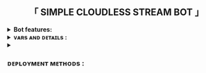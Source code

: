 <h2 align="center">
  「 SIMPLE CLOUDLESS STREAM BOT 」
</h2>

<details>
  <summary><b>Bot features:</b></summary>
  
<p>
<p>
  <br /><br />
  👉  This is used to stream any type of video on your domain URL with ease.<br />
  👉  There will be no need for extra cost for costly servers.<br />
  👉  Server Ping check.<br />
  👉  Superfast interface with simple UI.<br>
  👉  Password Protection enabled.<br>
  👉  User-Friendly Interface.<br>
  👉  Custom Domain support is currently working.<br>
  👉  currently, there are no ads in generated links.<br>
  👉  Multiplayer Stream Players Added. eg:- mx player, VLC player<br>
  👉  Real-time CPU, RAM, and Internet usage features for quick updates.<br>
  👉  Superfast download and stream links.<br>
  👉  Along with the links you also get file information like name, size, etc.<br>
</details>

<details>
   <summary><b>ᴠᴀʀs ᴀɴᴅ ᴅᴇᴛᴀɪʟs :</b></summary>
<p>
<p>
  
`API_ID`: Enter Your Telegram API ID.

`API_HASH`: Enter Your Telegram API HASH.
  
`MY_PASS`: Enter Bot Password or leave Empty

`BOT_TOKEN`: Enter Your Bot Token

`BIN_CHANNEL`: Enter the ID of your Bin / Log Channel where you can keep an eye on recent actions of the bot.
  
`OWNER_USERNAME`: Enter Your Telegram User Name

`OWNER_ID`: Your Telegram User ID 

`DATABASE_URL`: Enter Your MongoDB Database URL (currently using a virtual database so there is no need to take backup daily from the server)

`WORKERS`: Number of maximum concurrent workers for handling incoming updates. Defaults to `3`

`PORT`: The port you want your web app to be listened to. Defaults to `8080`

`WEB_SERVER_BIND_ADDRESS`: Your server bind address. Default to `0.0.0.0`

`NO_PORT`: If you don't want your port to be displayed. You should point your `PORT` to `80` (http) or `443` (https) for the links to work.

`SLEEP_THRESHOLD`: Set a sleep threshold for flood wait exceptions happening globally in this telegram bot instance, below which any request that raises a flood wait will be automatically invoked again after sleeping for the required amount of time. Flood wait exceptions requiring higher waiting times will be raised. Defaults to 60 seconds. This is used to save the bot from Telegram's rate limits. 
</details>

<details>
    <summary>
      <h3>
        <b>ᴅᴇᴘʟᴏʏᴍᴇɴᴛ ᴍᴇᴛʜᴏᴅs :</b>
      </h3>
    </summary>
<h3 align="center">
    ─「 GUIDE TO DEPLOYY ON VPS 」─
</h3>
<p>
<pre>
git clone {your repo url}
cd {your repo name}
virtualenv -p /usr/bin/python3 venv
. ./venv/bin/activate
pip install -r requirements.txt
python3 -m Adarsh
</pre>
</p>
</details>
